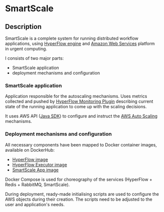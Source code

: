 # SmartScale

## Description

SmartScale is a complete system for running distributed workflow applications, 
using [HyperFlow engine](https://github.com/balis/hyperflow) and [Amazon Web Services](https://aws.amazon.com/) platform
in urgent computing.

I consists of two major parts:
* SmartScale application
* deployment mechanisms and configuration


### SmartScale application

Application responsible for the autoscaling mechanisms. 
Uses metrics collected and pushed by [HyperFlow Monitoring Plugin](https://github.com/dice-cyfronet/hyperflow-monitoring-plugin)
describing current state of the running application to come up with the scaling decisions.

It uses AWS API ([Java SDK](https://aws.amazon.com/sdk-for-java/)) 
to configure and instruct the [AWS Auto Scaling](https://aws.amazon.com/autoscaling/) mechanisms.

### Deployment mechanisms and configuration

All necessary components have been mapped to Docker container images, available on DockerHub:
* [HyperFlow image](https://hub.docker.com/r/marg/hflow_app)
* [HyperFlow Executor image](https://hub.docker.com/r/marg/hflow_executor)
* [SmartScale App image](https://hub.docker.com/r/marg/smartscale)

Docker Compose is used for choreography of the services (HyperFlow + Redis + RabbitMQ, SmartScale).

During deployment, ready-made initialising scripts are used to configure the AWS objects during their creation.
The scripts need to be adjusted to the user and application's needs.
